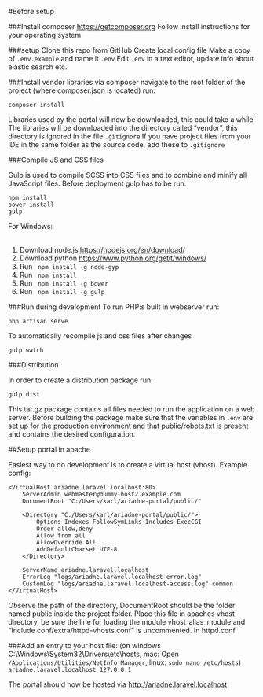 #Before setup

###Install composer
https://getcomposer.org
Follow install instructions for your operating system

###setup
Clone this repo from GitHub
Create local config file
Make a copy of ``.env.example`` and name it ``.env``
Edit ``.env`` in a text editor, update info about elastic search etc.

###Install vendor libraries via composer
navigate to the root folder of the project (where composer.json is located)
run: 

    composer install

Libraries used by the portal will now be downloaded, this could take a while
The libraries will be downloaded into the directory called “vendor”, this directory is ignored in the file ``.gitignore``
If you have project files from your IDE in the same folder as the source code, add these to ``.gitignore``

###Compile JS and CSS files

Gulp is used to compile SCSS into CSS files and to combine and minify all JavaScript files. Before deployment gulp has to be run:

    npm install
    bower install
    gulp

For Windows:</br></br>
   1) Download node.js https://nodejs.org/en/download/</br>
   2) Download python https://www.python.org/getit/windows/</br>
   3) Run <code> npm install -g node-gyp</code></br>
   4) Run <code> npm install </code></br>
   5) Run <code> npm install -g bower</code></br>
   5) Run <code> npm install -g gulp</code></br>

###Run during development
To run PHP:s built in webserver run:

    php artisan serve

To automatically recompile js and css files after changes

    gulp watch

###Distribution

In order to create a distribution package run:

    gulp dist

This tar.gz package contains all files needed to run the application on a web server.
Before building the package make sure that the variables in `.env` are set up
for the production environment and that public/robots.txt is present and contains
the desired configuration.


##Setup portal in apache

Easiest way to do development is to create a virtual host (vhost).
Example config:

    <VirtualHost ariadne.laravel.localhost:80>
        ServerAdmin webmaster@dummy-host2.example.com
        DocumentRoot "C:/Users/karl/ariadne-portal/public/"
    	
    	<Directory "C:/Users/karl/ariadne-portal/public/">
            Options Indexes FollowSymLinks Includes ExecCGI 
            Order allow,deny  
            Allow from all  
            AllowOverride All 
            AddDefaultCharset UTF-8
    	</Directory>
    	
        ServerName ariadne.laravel.localhost
        ErrorLog "logs/ariadne.laravel.localhost-error.log"
        CustomLog "logs/ariadne.laravel.localhost-access.log" common
    </VirtualHost>


Observe the path of the directory, DocumentRoot should be the folder named public inside the project folder.
Place this file in apaches vhost directory, be sure the line for loading the module vhost_alias_module and “Include conf/extra/httpd-vhosts.conf” is uncommented. In httpd.conf

###Add an entry to your host file:
(on windows C:\Windows\System32\Drivers\etc\hosts, mac: Open ``/Applications/Utilities/NetInfo Manager``, linux: ``sudo nano /etc/hosts``)
``ariadne.laravel.localhost 127.0.0.1``


The portal should now be hosted via http://ariadne.laravel.localhost